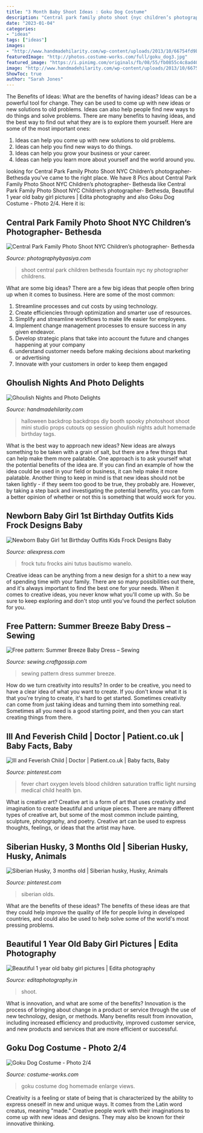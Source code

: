 ```yaml
---
title: "3 Month Baby Shoot Ideas : Goku Dog Costume"
description: "Central park family photo shoot {nyc children’s photographer}- bethesda"
date: "2023-01-04"
categories:
- "ideas"
tags: ["ideas"]
images:
- "http://www.handmadehilarity.com/wp-content/uploads/2013/10/66754fd9baa9a4816a94f43fd6c56c23.jpg"
featuredImage: "http://photos.costume-works.com/full/goku_dog3.jpg"
featured_image: "https://i.pinimg.com/originals/fb/08/55/fb0855c4c8ad4038f02b0a4db3b99e04.jpg"
image: "http://www.handmadehilarity.com/wp-content/uploads/2013/10/66754fd9baa9a4816a94f43fd6c56c23.jpg"
ShowToc: true
author: "Sarah Jones"
---
```



The Benefits of Ideas: What are the benefits of having ideas?
Ideas can be a powerful tool for change. They can be used to come up with new ideas or new solutions to old problems. Ideas can also help people find new ways to do things and solve problems. There are many benefits to having ideas, and the best way to find out what they are is to explore them yourself. Here are some of the most important ones: 
1. Ideas can help you come up with new solutions to old problems.
2. Ideas can help you find new ways to do things.
3. Ideas can help you grow your business or your career.
4. Ideas can help you learn more about yourself and the world around you.

	

		
looking for Central Park Family Photo Shoot NYC Children’s photographer- Bethesda you've came to the right place. We have 8 Pics about Central Park Family Photo Shoot NYC Children’s photographer- Bethesda like Central Park Family Photo Shoot NYC Children’s photographer- Bethesda, Beautiful 1 year old baby girl pictures | Edita photography and also Goku Dog Costume - Photo 2/4. Here it is:
		
    
## Central Park Family Photo Shoot NYC Children’s Photographer- Bethesda

<img loading=lazy src="http://photographybyasiya.com/blog/wp-content/uploads/2012/07/central-park-family-photo-shoot-002.jpg" onerror="this.onerror=null;this.src='https://tse2.mm.bing.net/th?id=OIP.KWrPHPFZFX8FTH3bDB-uUAHaLI&amp;pid=15.1';" alt="Central Park Family Photo Shoot NYC Children’s photographer- Bethesda">

_Source: photographybyasiya.com_

>shoot central park children bethesda fountain nyc ny photographer childrens. 

	

What are some big ideas?
There are a few big ideas that people often bring up when it comes to business. Here are some of the most common:
1. Streamline processes and cut costs by using technology.
2. Create efficiencies through optimization and smarter use of resources.
3. Simplify and streamline workflows to make life easier for employees.
4. Implement change management processes to ensure success in any given endeavor. 
5. Develop strategic plans that take into account the future and changes happening at your company 
6. understand customer needs before making decisions about marketing or advertising 
7. Innovate with your customers in order to keep them engaged 

    
## Ghoulish Nights And Photo Delights

<img loading=lazy src="http://www.handmadehilarity.com/wp-content/uploads/2013/10/66754fd9baa9a4816a94f43fd6c56c23.jpg" onerror="this.onerror=null;this.src='https://tse4.mm.bing.net/th?id=OIP.QUocp7wLbatsXYxUsBYEawHaHa&amp;pid=15.1';" alt="Ghoulish Nights and Photo Delights">

_Source: handmadehilarity.com_

>halloween backdrop backdrops diy booth spooky photoshoot shoot mini studio props cutouts op session ghoulish nights adult homemade birthday tags. 

	

What is the best way to approach new ideas?
New ideas are always something to be taken with a grain of salt, but there are a few things that can help make them more palatable. One approach is to ask yourself what the potential benefits of the idea are. If you can find an example of how the idea could be used in your field or business, it can help make it more palatable. Another thing to keep in mind is that new ideas should not be taken lightly - if they seem too good to be true, they probably are. However, by taking a step back and investigating the potential benefits, you can form a better opinion of whether or not this is something that would work for you.

    
## Newborn Baby Girl 1st Birthday Outfits Kids Frock Designs Baby

<img loading=lazy src="https://ae01.alicdn.com/kf/HTB1DahINXXXXXaCXVXXq6xXFXXXY/Newborn-Baby-Girl-1st-Birthday-Outfits-Kids-Frock-Designs-Baby-Christmas-Tutu-Dress-For-Girl-Junior.jpg" onerror="this.onerror=null;this.src='https://tse2.mm.bing.net/th?id=OIP.-Q-PkXLsRh2-jCiT5DhQKwHaH5&amp;pid=15.1';" alt="Newborn Baby Girl 1st Birthday Outfits Kids Frock Designs Baby">

_Source: aliexpress.com_

>frock tutu frocks aini tutus bautismo wanelo. 

	

Creative ideas can be anything from a new design for a shirt to a new way of spending time with your family. There are so many possibilities out there, and it's always important to find the best one for your needs. When it comes to creative ideas, you never know what you'll come up with. So be sure to keep exploring and don't stop until you've found the perfect solution for you.

    
## Free Pattern: Summer Breeze Baby Dress – Sewing

<img loading=lazy src="https://i0.wp.com/sewing.craftgossip.com/files/2013/06/summerbreeze1.jpg?fit=430%2C262" onerror="this.onerror=null;this.src='https://tse2.mm.bing.net/th?id=OIP.VCx1XGBzfPX2uAIN3hO9EgAAAA&amp;pid=15.1';" alt="Free pattern: Summer Breeze Baby Dress – Sewing">

_Source: sewing.craftgossip.com_

>sewing pattern dress summer breeze. 

	

How do we turn creativity into results?
In order to be creative, you need to have a clear idea of what you want to create. If you don't know what it is that you're trying to create, it's hard to get started. Sometimes creativity can come from just taking ideas and turning them into something real. Sometimes all you need is a good starting point, and then you can start creating things from there.

    
## Ill And Feverish Child | Doctor | Patient.co.uk | Baby Facts, Baby

<img loading=lazy src="https://i.pinimg.com/736x/bf/a9/1e/bfa91ec9498acfd6e27fc9bac4d1b031--traffic-light-blood-pressure.jpg" onerror="this.onerror=null;this.src='https://tse3.mm.bing.net/th?id=OIP.XHgQ3hQSal86HEFykBPWiQHaK0&amp;pid=15.1';" alt="Ill and Feverish Child | Doctor | Patient.co.uk | Baby facts, Baby">

_Source: pinterest.com_

>fever chart oxygen levels blood children saturation traffic light nursing medical child health lpn. 

	

What is creative art?
Creative art is a form of art that uses creativity and imagination to create beautiful and unique pieces. There are many different types of creative art, but some of the most common include painting, sculpture, photography, and poetry. Creative art can be used to express thoughts, feelings, or ideas that the artist may have.

    
## Siberian Husky, 3 Months Old | Siberian Husky, Husky, Animals

<img loading=lazy src="https://i.pinimg.com/originals/fb/08/55/fb0855c4c8ad4038f02b0a4db3b99e04.jpg" onerror="this.onerror=null;this.src='https://tse1.mm.bing.net/th?id=OIP.g6TknLEnr5aKK9N9yl7GvgAAAA&amp;pid=15.1';" alt="Siberian Husky, 3 months old | Siberian husky, Husky, Animals">

_Source: pinterest.com_

>siberian olds. 

	

What are the benefits of these ideas?
The benefits of these ideas are that they could help improve the quality of life for people living in developed countries, and could also be used to help solve some of the world's most pressing problems.

    
## Beautiful 1 Year Old Baby Girl Pictures | Edita Photography

<img loading=lazy src="http://editaphotography.in/blog/wp-content/uploads/2018/02/Arti_baby_photo_shoot_101.jpg" onerror="this.onerror=null;this.src='https://tse2.mm.bing.net/th?id=OIP.GQ_Lk3WNUWRI4eQsg0Sw1AHaLG&amp;pid=15.1';" alt="Beautiful 1 year old baby girl pictures | Edita photography">

_Source: editaphotography.in_

>shoot. 

	

What is innovation, and what are some of the benefits?
Innovation is the process of bringing about change in a product or service through the use of new technology, design, or methods. Many benefits result from innovation, including increased efficiency and productivity, improved customer service, and new products and services that are more efficient or successful.

    
## Goku Dog Costume - Photo 2/4

<img loading=lazy src="http://photos.costume-works.com/full/goku_dog3.jpg" onerror="this.onerror=null;this.src='https://tse4.mm.bing.net/th?id=OIP.Dem5shjWlz8kMP0AN3DBdgHaLR&amp;pid=15.1';" alt="Goku Dog Costume - Photo 2/4">

_Source: costume-works.com_

>goku costume dog homemade enlarge views. 

	

Creativity is a feeling or state of being that is characterized by the ability to express oneself in new and unique ways. It comes from the Latin word creatus, meaning "made." Creative people work with their imaginations to come up with new ideas and designs. They may also be known for their innovative thinking.

